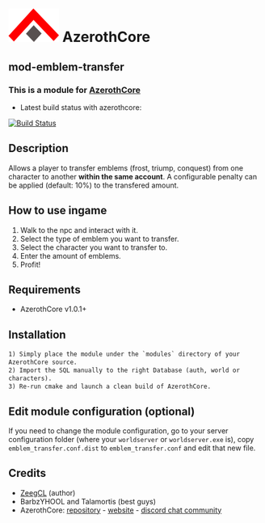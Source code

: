 # ![logo](https://raw.githubusercontent.com/azerothcore/azerothcore.github.io/master/images/logo-github.png) AzerothCore

## mod-emblem-transfer

### This is a module for [AzerothCore](http://www.azerothcore.org)
- Latest build status with azerothcore:

[![Build Status](https://github.com/azerothcore/mod-emblem-transfer/workflows/core-build/badge.svg?branch=master&event=push)](https://github.com/azerothcore/mod-emblem-transfer)

## Description

Allows a player to transfer emblems (frost, triump, conquest) from one character to another **within the same account**. A configurable penalty can be applied (default: 10%) to the transfered amount.

## How to use ingame

1. Walk to the npc and interact with it.
2. Select the type of emblem you want to transfer.
3. Select the character you want to transfer to.
4. Enter the amount of emblems.
5. Profit!

## Requirements

- AzerothCore v1.0.1+

## Installation

```
1) Simply place the module under the `modules` directory of your AzerothCore source. 
2) Import the SQL manually to the right Database (auth, world or characters).
3) Re-run cmake and launch a clean build of AzerothCore.
```

## Edit module configuration (optional)

If you need to change the module configuration, go to your server configuration folder (where your `worldserver` or `worldserver.exe` is), copy `emblem_transfer.conf.dist` to `emblem_transfer.conf` and edit that new file.

## Credits

- [ZeegCL](https://github.com/ZeegCL) (author)
- BarbzYHOOL and Talamortis (best guys)
- AzerothCore: [repository](https://github.com/azerothcore) - [website](http://azerothcore.org/) - [discord chat community](https://discord.gg/PaqQRkd)
